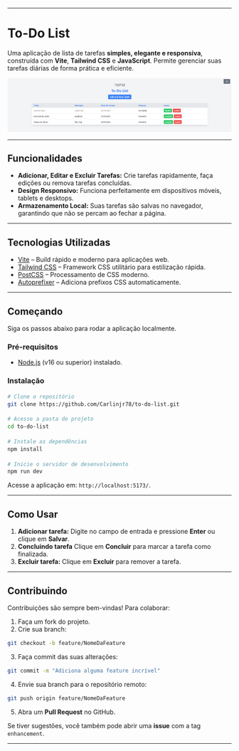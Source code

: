 

---

# To-Do List

Uma aplicação de lista de tarefas **simples, elegante e responsiva**, construída com **Vite**, **Tailwind CSS** e **JavaScript**. Permite gerenciar suas tarefas diárias de forma prática e eficiente.

![To-Do List Screenshot](/print.png) <!-- opcional: adicionar screenshot -->

---

## Funcionalidades

* **Adicionar, Editar e Excluir Tarefas:** Crie tarefas rapidamente, faça edições ou remova tarefas concluídas.
* **Design Responsivo:** Funciona perfeitamente em dispositivos móveis, tablets e desktops.
* **Armazenamento Local:** Suas tarefas são salvas no navegador, garantindo que não se percam ao fechar a página.

---

## Tecnologias Utilizadas

* [Vite](https://vitejs.dev/) – Build rápido e moderno para aplicações web.
* [Tailwind CSS](https://tailwindcss.com/) – Framework CSS utilitário para estilização rápida.
* [PostCSS](https://postcss.org/) – Processamento de CSS moderno.
* [Autoprefixer](https://github.com/postcss/autoprefixer) – Adiciona prefixos CSS automaticamente.

---

## Começando

Siga os passos abaixo para rodar a aplicação localmente.

### Pré-requisitos

* [Node.js](https://nodejs.org/en/) (v16 ou superior) instalado.

### Instalação

```bash
# Clone o repositório
git clone https://github.com/Carlinjr78/to-do-list.git

# Acesse a pasta do projeto
cd to-do-list

# Instale as dependências
npm install

# Inicie o servidor de desenvolvimento
npm run dev
```

Acesse a aplicação em: `http://localhost:5173/`.

---

## Como Usar

1. **Adicionar tarefa:** Digite no campo de entrada e pressione **Enter** ou clique em **Salvar**.
2. **Concluindo tarefa** Clique em **Concluir** para marcar a tarefa como finalizada.
3. **Excluir tarefa:** Clique em **Excluir** para remover a tarefa.


---

## Contribuindo

Contribuições são sempre bem-vindas!
Para colaborar:

1. Faça um fork do projeto.
2. Crie sua branch:

```bash
git checkout -b feature/NomeDaFeature
```

3. Faça commit das suas alterações:

```bash
git commit -m "Adiciona alguma feature incrível"
```

4. Envie sua branch para o repositório remoto:

```bash
git push origin feature/NomeDaFeature
```

5. Abra um **Pull Request** no GitHub.

Se tiver sugestões, você também pode abrir uma **issue** com a tag `enhancement`.

---

